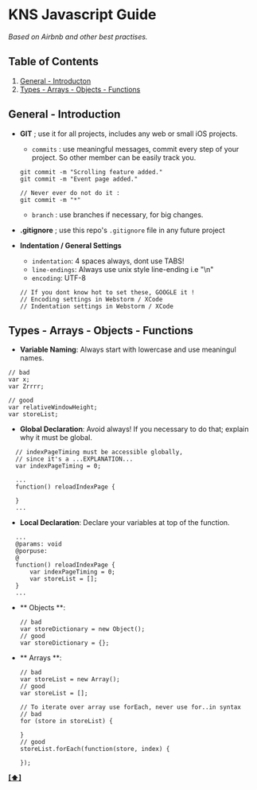 # KNS Javascript Guide

*Based on Airbnb and other best practises.*


## <a name='TOC'>Table of Contents</a>

  1. [General - Introducton](#general-introduction)
  1. [Types - Arrays - Objects - Functions](#types-arrays-objects-functions)

## <a name='general-introduction'>General - Introduction</a>

- **GIT** ; use it for all projects, includes any web or small iOS projects. 
	+ `commits` : use meaningful messages, commit every step of your project. So other member can be easily track you.
	
	```
	git commit -m "Scrolling feature added."
	git commit -m "Event page added."
	
	// Never ever do not do it : 
	git commit -m "*"
	```
	    
	+ `branch` : use branches if necessary, for big changes.

- **.gitignore** ; use this repo's ``.gitignore`` file in any future project 

- **Indentation / General Settings**
	+ ``indentation``: 4 spaces always, dont use TABS!
	+ ``line-endings``: Always use unix style line-ending i.e "\n"
	+ ``encoding``: UTF-8
	
    ```
    // If you dont know hot to set these, GOOGLE it !
    // Encoding settings in Webstorm / XCode
    // Indentation settings in Webstorm / XCode
    ```
    

## <a name='types-arrays-objects-functions'>Types - Arrays - Objects - Functions</a>

  - **Variable Naming**: Always start with lowercase and use meaningul names.
  
  ```
  // bad
  var x;
  var Zrrrr;
  
  // good
  var relativeWindowHeight; 
  var storeList; 
  ```
  
  - **Global Declaration**: Avoid always! If you necessary to do that; explain why it must be global.
  
  ```
    // indexPageTiming must be accessible globally, 
    // since it's a ...EXPLANATION...
    var indexPageTiming = 0;
    
    ...
    function() reloadIndexPage {
    
    }
    ...
  ```   
  
  - **Local Declaration**: Declare your variables at top of the function.
  
   
  ```
    ...
    @params: void
    @porpuse: 
    @
    function() reloadIndexPage {
	    var indexPageTiming = 0;
	    var storeList = [];
    }
    ...
  ```  
    
    
 - ** Objects **: 
 
 	```
 	// bad
 	var storeDictionary = new Object();
 	// good
 	var storeDictionary = {};
    ```
    
 - ** Arrays **:
    
    ```
 	// bad
 	var storeList = new Array();
 	// good
 	var storeList = [];
 	
 	// To iterate over array use forEach, never use for..in syntax
 	// bad
	for (store in storeList) {
		
	}
	// good
	storeList.forEach(function(store, index) {
		
	});
    ```
    
  
**[[⬆]](#TOC)**
